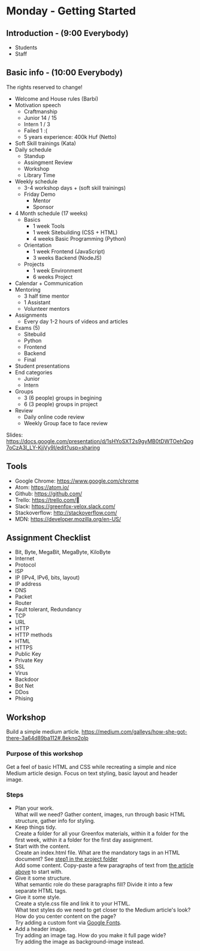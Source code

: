 # Monday - Getting Started

## Introduction - (9:00 Everybody)
- Students
- Staff

## Basic info - (10:00 Everybody)
The rights reserved to change!
- Welcome and House rules (Barbi)
- Motivation speech
  - Craftmanship
  - Junior 14 / 15
  - Intern 1 / 3
  - Failed 1 :(
  - 5 years experience: 400k Huf (Netto)
- Soft Skill trainings (Kata)
- Daily schedule
  - Standup
  - Assingment Review
  - Workshop
  - Library Time
- Weekly schedule
  - 3-4 workshop days + (soft skill trainings)
  - Friday Demo
    - Mentor
    - Sponsor
- 4 Month schedule (17 weeks)
  - Basics
    - 1 week Tools
    - 1 week Sitebuilding (CSS + HTML)
    - 4 weeks Basic Programming (Python)
  - Orientation
    - 1 week Frontend (JavaScript)
    - 3 weeks Backend (NodeJS)
  - Projects
    - 1 week Environment
    - 6 weeks Project
- Calendar + Communication
- Mentoring
  - 3 half time mentor
  - 1 Assistant
  - Volunteer mentors
- Assignments
  - Every day 1-2 hours of videos and articles
- Exams (5)
  - Sitebuild
  - Python
  - Frontend
  - Backend
  - Final
- Student presentations
- End categories
  - Junior
  - Intern
- Groups
  - 3 (6 people) groups in begining
  - 6 (3 people) groups in project
- Review
  - Daily online code review
  - Weekly Group face to face review

Slides: https://docs.google.com/presentation/d/1sHYoSXT2s9gyMB0tDWTOehQpg7oCzA3l_LY-KjjVy9I/edit?usp=sharing

## Tools
- Google Chrome: https://www.google.com/chrome
- Atom: https://atom.io/
- Github: https://github.com/
- Trello: https://trello.com/
- Slack: https://greenfox-velox.slack.com/
- Stackoverflow: http://stackoverflow.com/
- MDN: https://developer.mozilla.org/en-US/

## Assignment Checklist
- Bit, Byte, MegaBit, MegaByte, KiloByte
- Internet
- Protocol
- ISP
- IP (IPv4, IPv6, bits, layout)
- IP address
- DNS
- Packet
- Router
- Fault tolerant, Redundancy
- TCP
- URL
- HTTP
- HTTP methods
- HTML
- HTTPS
- Public Key
- Private Key
- SSL
- Virus
- Backdoor
- Bot Net
- DDos
- Phising

## Workshop
Build a simple medium article.
https://medium.com/galleys/how-she-got-there-3a64d89ba112#.8eknq2olp

### Purpose of this workshop
Get a feel of basic HTML and CSS while recreating a simple and nice Medium article design.
Focus on text styling, basic layout and header image.

### Steps
- Plan your work.  
  What will we need? Gather content, images, run through basic HTML structure, gather info for styling.
- Keep things tidy.  
  Create a folder for all your Greenfox materials, within it a folder for the first week, within it a folder for the first day assignment.
- Start with the content.  
  Create an index.html file. What are the mandatory tags in an HTML document? See [step1 in the project folder](project/step1)  
  Add some content. Copy-paste a few paragraphs of text from [the article above](https://medium.com/galleys/how-she-got-there-3a64d89ba112#.8eknq2olp) to start with.
- Give it some structure.  
  What semantic role do these paragraphs fill? Divide it into a few separate HTML tags.
- Give it some style.  
  Create a style.css file and link it to your HTML.  
  What text styles do we need to get closer to the Medium article's look?  
  How do you center content on the page?  
  Try adding a custom font via [Google Fonts](https://www.google.com/fonts#UsePlace:use/Collection:Merriweather).  
- Add a header image.  
  Try adding an image tag. How do you make it full page wide?  
  Try adding the image as background-image instead.
